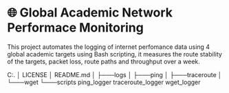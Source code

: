 # 🌐 Global Academic Network Performace Monitoring 
This project automates the logging of internet perfomance data using 4 global academic targets using Bash scripting, it measures the route stability of the targets, packet loss, route paths and throughput over a week.

C:.
│   LICENSE
│   README.md
│
├───logs
│   ├───ping
│   ├───traceroute
│   └───wget
└───scripts
        ping_logger
        traceroute_logger
        wget_logger
